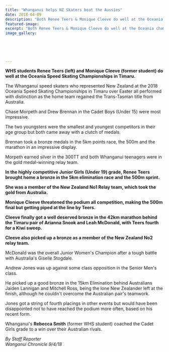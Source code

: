 ```yaml
---
title: "Whanganui helps NZ Skaters beat the Aussies"
date: 2018-04-09
description: "Both Renee Teers & Monique Cleeve do well at the Oceania champs in Timaru..."
featured-image: 
excerpt: "Both Renee Teers & Monique Cleeve do well at the Oceania champs in Timaru."
image_gallery:
    
    
    
    
    
---
```


<p class="element element-paragraph"><strong>WHS students Renee Teers (left) and Monique Cleeve (former student) do well at the Oceania Speed Skating Championships in Timaru.</strong></p>
<p class="element element-paragraph">The Whanganui speed skaters who represented New Zealand at the 2018 Oceania Speed Skating Championships in Timaru over Easter all performed with distinction as the home team regained the Trans-Tasman title from Australia.</p>
<p class="element element-paragraph">Chase Morpeth and Drew Brennan in the Cadet Boys (Under 15) were most impressive.</p>
<p class="element element-paragraph">The two youngsters were the smallest and youngest competitors in their age group but both came away with a clutch of medals.</p>
<p class="element element-paragraph">Brennan took a bronze medals in the 5km points race, the 500m and the marathon in an impressive display.</p>
<p class="element element-paragraph">Morpeth earned silver in the 300TT and both Whanganui teenagers were in the gold medal-winning relay team.</p>
<p class="element element-paragraph"><strong>In the highly competitive Junior Girls (Under 19) grade, Renee Teers brought home a bronze in the 5km elimination race and the 500m sprint.</strong></p>
<p class="element element-paragraph"><strong>She was a member of the New Zealand No1 Relay team, which took the gold from Australia.</strong></p>
<p class="element element-paragraph"><strong>Monique Cleeve threatened the podium all competition, making the 500m final but getting piped at the line by Teers.</strong></p>
<p class="element element-paragraph"><strong>Cleeve finally got a well deserved bronze in the 42km marathon behind the Timaru pair of Arianna Snook and Leah McDonald, with Teers fourth for a Kiwi sweep.</strong></p>
<p class="element element-paragraph"><strong>Cleeve also picked up a bronze as a member of the New Zealand No2 relay team.</strong></p>
<p class="element element-paragraph">McDonald was the overall Junior Women's Champion after a tough battle with Australia's Giselle Stogdale.</p>
<p class="element element-paragraph">Andrew Jones was up against some class opposition in the Senior Men's class.</p>
<p class="element element-paragraph">He picked up a good bronze in the 15km Elimination behind Australians Jaiden Lannigan and Mitchell Ross, being the lone New Zealander left at the finish, although he couldn't overcome the Australian pair's teamwork.</p>
<p class="element element-paragraph">Jones got a string of fourth placings in other events but would have been disappointed not to have reached the podium more often, based on his recent form.</p>
<p class="element element-paragraph">Whanganui's <strong>Rebecca Smith</strong>&nbsp;(former WHS student) coached the Cadet Girls grade to a win over their Australian rivals.</p>
<p class="element element-paragraph"><em>By Staff Reporter </em><br /><em>Wanganui Chronicle 9/4/18</em></p>

